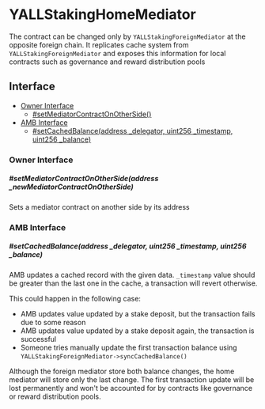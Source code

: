# YALLStakingHomeMediator

The contract can be changed only by `YALLStakingForeignMediator` at the opposite foreign chain. It replicates cache system from `YALLStakingForeignMediator` and exposes
this information for local contracts such as governance and reward distribution pools

## Interface

* [Owner Interface](#owner-interface)
  * [#setMediatorContractOnOtherSide()](#setmediatorcontractonothersideaddress-_newmediatorcontractonotherside)
* [AMB Interface](#amb-interface)
  * [#setCachedBalance(address _delegator, uint256 _timestamp, uint256 _balance)](#stakeuint256-_amount)

### Owner Interface

##### #setMediatorContractOnOtherSide(address _newMediatorContractOnOtherSide)

Sets a mediator contract on another side by its address

### AMB Interface

##### #setCachedBalance(address _delegator, uint256 _timestamp, uint256 _balance)

AMB updates a cached record with the given data. `_timestamp` value should be greater than the last one in the cache, a transaction will revert otherwise.

This could happen in the following case:
- AMB updates value updated by a stake deposit, but the transaction fails due to some reason
- AMB updates value updated by a stake deposit again, the transaction is successful
- Someone tries manually update the first transaction balance using `YALLStakingForeignMediator->syncCachedBalance()`

Although the foreign mediator store both balance changes, the home mediator will store only the last change. The first transaction update will be lost permanently and won't be accounted for by contracts like governance or reward distribution pools.
